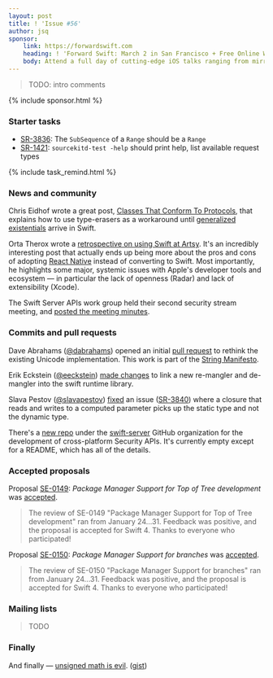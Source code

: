 ```yaml
---
layout: post
title: ! 'Issue #56'
author: jsq
sponsor:
    link: https://forwardswift.com
    heading: ! 'Forward Swift: March 2 in San Francisco + Free Online Workshop Access'
    body: Attend a full day of cutting-edge iOS talks ranging from mirroring and introspection to watchOS. Your ticket includes free networking events with speakers/other devs, and 1 free month of online workshop access post event. Add an exclusive in-person workshops by Paul Hudson on beginning or advanced Swift, macOS, and server-side Swift while they last. Use code **forward-swift-2017**.
---
```


> TODO: intro comments

<!--excerpt-->

{% include sponsor.html %}

### Starter tasks

- [SR-3836](https://bugs.swift.org/browse/SR-3836): The `SubSequence` of a `Range` should be a `Range`
- [SR-1421](https://bugs.swift.org/browse/SR-1421): `sourcekitd-test -help` should print help, list available request types

{% include task_remind.html %}

### News and community

Chris Eidhof wrote a great post, [Classes That Conform To Protocols](http://chris.eidhof.nl/post/classes-and-protocols/), that explains how to use type-erasers as a workaround until [generalized existentials](https://github.com/apple/swift/blob/master/docs/GenericsManifesto.md#generalized-existentials) arrive in Swift.

Orta Therox wrote a [retrospective on using Swift at Artsy](http://artsy.github.io/blog/2017/02/05/Retrospective-Swift-at-Artsy/). It's an incredibly interesting post that actually ends up being more about the pros and cons of adopting [React Native](https://facebook.github.io/react-native/) instead of converting to Swift. Most importantly, he highlights some major, systemic issues with Apple's developer tools and ecosystem &mdash; in particular the lack of openness (Radar) and lack of extensibility (Xcode).

The Swift Server APIs work group held their second security stream meeting, and [posted the meeting minutes](https://github.com/swift-server/work-group/pull/72).

### Commits and pull requests

Dave Abrahams ([@dabrahams](https://github.com/dabrahams)) opened an initial [pull request](https://github.com/apple/swift/pull/6752) to rethink the existing Unicode implementation. This work is part of the [String Manifesto](https://github.com/apple/swift/blob/master/docs/StringManifesto.md).

Erik Eckstein ([@eeckstein](https://github.com/eeckstein)) [made changes](https://github.com/apple/swift/pull/7274) to link a new re-mangler and de-mangler into the swift runtime library.

Slava Pestov ([@slavapestov](https://github.com/slavapestov)) [fixed](https://github.com/apple/swift/pull/7296) an issue ([SR-3840](https://bugs.swift.org/browse/SR-3840)) where a closure that reads and writes to a computed parameter picks up the static type and not the dynamic type.

There's a [new repo](https://github.com/swift-server/security) under the [swift-server](https://github.com/swift-server) GitHub organization for the development of cross-platform Security APIs. It's currently empty except for a README, which has all of the details.

### Accepted proposals

Proposal [SE-0149](https://github.com/apple/swift-evolution/blob/master/proposals/0149-package-manager-top-of-tree.md): *Package Manager Support for Top of Tree development* was [accepted](https://lists.swift.org/pipermail/swift-evolution-announce/2017-February/000314.html).

> The review of SE-0149 "Package Manager Support for Top of Tree development" ran from January 24...31. Feedback was positive, and the proposal is accepted for Swift 4. Thanks to everyone who participated!

Proposal [SE-0150](https://github.com/apple/swift-evolution/blob/master/proposals/0150-package-manager-branch-support.md): *Package Manager Support for branches* was [accepted](https://lists.swift.org/pipermail/swift-evolution-announce/2017-February/000315.html).

> The review of SE-0150 "Package Manager Support for branches" ran from January 24...31. Feedback was positive, and the proposal is accepted for Swift 4. Thanks to everyone who participated!

### Mailing lists

> TODO

### Finally

And finally &mdash; [unsigned math is evil](https://twitter.com/steipete/status/829044564220604417). ([gist](https://gist.github.com/steipete/06d101d41c93763f7d5e394dea3c56fe))

